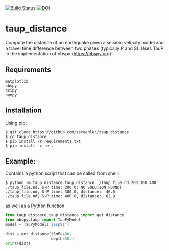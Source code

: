 [![Build Status](https://travis-ci.org/sstaehler/distance.svg?branch=master)](https://travis-ci.org/sstaehler/distance)
[![DOI](https://zenodo.org/badge/317642884.svg)](https://zenodo.org/badge/latestdoi/317642884)



# taup_distance
Compute the distance of an earthquake given a seismic velocity model and a travel time difference between two phases (typically P and S).
Uses TauP in the implementation of obspy (https://obspy.org)

## Requirements
````
matplotlib
obspy 
scipy
numpy
````

## Installation
Using pip:
```shell script
$ git clone https://github.com/sstaehler/taup_distance
$ cd taup_distance
$ pip install -r requirements.txt
$ pip install -v -e .
```
## Example:
Contains a python script that can be called from shell:
```shell script
$ python -m taup_distance.taup_distance ./taup_file.nd 200 300 400
./taup_file.nd, S-P time: 200.0: NO SOLUTION FOUND!
./taup_file.nd, S-P time: 300.0, distance:  46.0
./taup_file.nd, S-P time: 400.0, distance:  62.9
```
as well as a Python function 
```python
from taup_distance.taup_distance import get_distance
from obspy.taup import TauPyModel
model = TauPyModel('iasp91')

dist = get_distance(tSmP=400, 
                    depth=50.)
print(dist)
```
